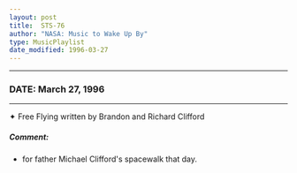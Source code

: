 ```yaml
---
layout: post
title:  STS-76
author: "NASA: Music to Wake Up By"
type: MusicPlaylist
date_modified: 1996-03-27
---
```


----
### DATE: March 27, 1996
----
✦ Free Flying written by Brandon and Richard Clifford

##### Comment:
* for father Michael Clifford's spacewalk that day.
